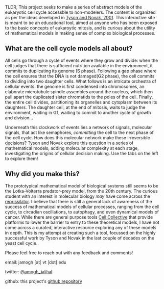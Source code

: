 TLDR; This project seeks to make a series of abstract models of the
eukaryotic cell cycle accessble to non-modelers. The content is
organized as per the ideas developed in [Tyson and Novak,
2001](https://www.ncbi.nlm.nih.gov/pubmed/11371178).  This interactive
site is meant to be an educational tool, aimed at anyone who has been
exposed to the basic concepts of eukaroytic mitosis, and is curious
about the utility of mathematical models in making sense of complex
biological processes.


## What are the cell cycle models all about?
All cells go through a cycle of events where they grow and divide:
when the cell judges that there is sufficient nutrition available in the
environment, it commits to duplicating its genome (S phase). Following 
a gap phase where the cell ensures that the DNA is not damaged(G2 phase),
the cell commits to dividing into two daughter cells. What follows is 
an intricate orchestra of cellular events: the genome is first condensed
into chromosomes, an elaborate microtubule spindle assembles around the nucleus,
which then pull apart the duplicated sister chromatids to the poles of the cell.
Finally, the entire cell divides, partitioning its organelles and cytoplasm
between its daughters. The daughter cell, at the end of mitosis, waits
to judge the environment, waiting in G1, waiting to commit to another cycle of growth
and division...

Underneath this clockwork of events lies a network of signals, molecular signals,
that act like semaphores, *committing* the cell to the next phase of the cell cycle.
How does this molecular network make these irreversible decisions? Tyson and Novak
explore this question in a series of mathematical models, adding molecular
complexity at each stage, investigating the origins of cellular decision making. 
Use the tabs on the left to explore them!

## Why did you make this?
The prototypical mathematical model of biological systems still seems
to be the Lotka-Volterra predator-prey model, from the 20th
century. The curious student with an interest in molecular biology
*may* have come across the
[reprissilator](https://en.wikipedia.org/wiki/Repressilator).  I
believe that there is still a general lack of awareness of the success
of mathematical models of cellular processes, ranging from the cell
cycle, to circadian oscillations, to autophagy, and even dynamical
models of cancer.  While there are general purpose tools [Cell
Collective](https://cellcollective.org/#) that provide platforms to
lower the barrier to entry to these theoretical models, I have not
come across a curated, interactive resource exploring any of these
models in depth. This is my attempt at creating such a tool, focussed
on the highly successful work by Tyson and Novak in the last couple of
decades on the yeast cell cycle.

Please feel free to reach out with any feedback and comments!

email: jamogh [at] vt [dot] edu

twitter: [@amogh_jalihal](https://twitter.com/amogh_jalihal)

github: this project's [github repository](https://github.com/amoghpj/cell-cycle-models)
